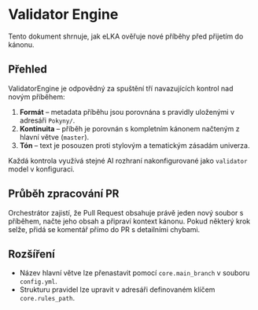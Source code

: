 # Validator Engine

Tento dokument shrnuje, jak eLKA ověřuje nové příběhy před přijetím do kánonu.

## Přehled

ValidatorEngine je odpovědný za spuštění tří navazujících kontrol nad novým příběhem:

1. **Formát** – metadata příběhu jsou porovnána s pravidly uloženými v adresáři `Pokyny/`.
2. **Kontinuita** – příběh je porovnán s kompletním kánonem načteným z hlavní větve (`master`).
3. **Tón** – text je posouzen proti stylovým a tematickým zásadám univerza.

Každá kontrola využívá stejné AI rozhraní nakonfigurované jako `validator` model v konfiguraci.

## Průběh zpracování PR

Orchestrátor zajistí, že Pull Request obsahuje právě jeden nový soubor s příběhem, načte jeho obsah a připraví kontext kánonu.
Pokud některý krok selže, přidá se komentář přímo do PR s detailními chybami.

## Rozšíření

- Název hlavní větve lze přenastavit pomocí `core.main_branch` v souboru `config.yml`.
- Strukturu pravidel lze upravit v adresáři definovaném klíčem `core.rules_path`.
